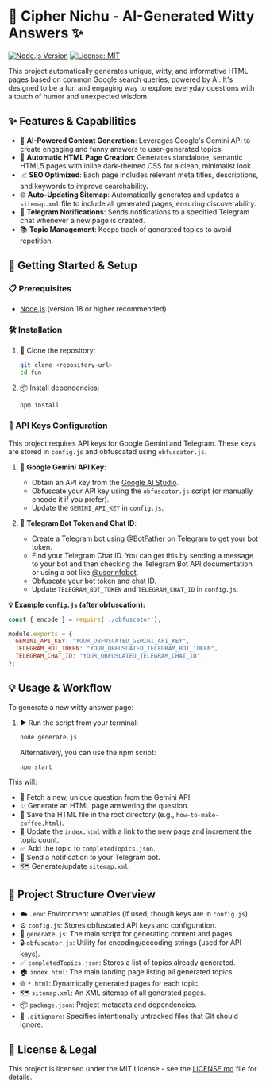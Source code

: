 # 🚀 Cipher Nichu - AI-Generated Witty Answers ✨

[![Node.js Version](https://img.shields.io/badge/node-%3E%3D18-blue.svg)](https://nodejs.org/en/about/previous-releases)
[![License: MIT](https://img.shields.io/badge/License-MIT-yellow.svg)](https://opensource.org/licenses/MIT)

This project automatically generates unique, witty, and informative HTML pages based on common Google search queries, powered by AI. It's designed to be a fun and engaging way to explore everyday questions with a touch of humor and unexpected wisdom.

## ✨ Features & Capabilities

*   🤖 **AI-Powered Content Generation**: Leverages Google's Gemini API to create engaging and funny answers to user-generated topics.
*   📄 **Automatic HTML Page Creation**: Generates standalone, semantic HTML5 pages with inline dark-themed CSS for a clean, minimalist look.
*   📈 **SEO Optimized**: Each page includes relevant meta titles, descriptions, and keywords to improve searchability.
*   🌐 **Auto-Updating Sitemap**: Automatically generates and updates a `sitemap.xml` file to include all generated pages, ensuring discoverability.
*   💬 **Telegram Notifications**: Sends notifications to a specified Telegram chat whenever a new page is created.
*   📚 **Topic Management**: Keeps track of generated topics to avoid repetition.

## 🚀 Getting Started & Setup

### 📋 Prerequisites

*   [Node.js](https://nodejs.org/) (version 18 or higher recommended)

### 🛠️ Installation

1.  🌿 Clone the repository:
    ```bash
    git clone <repository-url>
    cd fun
    ```
2.  📦 Install dependencies:
    ```bash
    npm install
    ```

### 🔑 API Keys Configuration

This project requires API keys for Google Gemini and Telegram. These keys are stored in `config.js` and obfuscated using `obfuscator.js`.

1.  🔑 **Google Gemini API Key**:
    *   Obtain an API key from the [Google AI Studio](https://aistudio.google.com/).
    *   Obfuscate your API key using the `obfuscator.js` script (or manually encode it if you prefer).
    *   Update the `GEMINI_API_KEY` in `config.js`.

2.  🤖 **Telegram Bot Token and Chat ID**:
    *   Create a Telegram bot using [@BotFather](https://t.me/botfather) on Telegram to get your bot token.
    *   Find your Telegram Chat ID. You can get this by sending a message to your bot and then checking the Telegram Bot API documentation or using a bot like [@userinfobot](https://t.me/userinfobot).
    *   Obfuscate your bot token and chat ID.
    *   Update `TELEGRAM_BOT_TOKEN` and `TELEGRAM_CHAT_ID` in `config.js`.

**💡 Example `config.js` (after obfuscation):**
```javascript
const { encode } = require('./obfuscator');

module.exports = {
  GEMINI_API_KEY: "YOUR_OBFUSCATED_GEMINI_API_KEY",
  TELEGRAM_BOT_TOKEN: "YOUR_OBFUSCATED_TELEGRAM_BOT_TOKEN",
  TELEGRAM_CHAT_ID: "YOUR_OBFUSCATED_TELEGRAM_CHAT_ID",
};
```

## 💡 Usage & Workflow

To generate a new witty answer page:

1.  ▶️ Run the script from your terminal:
    ```bash
    node generate.js
    ```
    Alternatively, you can use the npm script:
    ```bash
    npm start
    ```

This will:
*   🧠 Fetch a new, unique question from the Gemini API.
*   ✨ Generate an HTML page answering the question.
*   💾 Save the HTML file in the root directory (e.g., `how-to-make-coffee.html`).
*   🔗 Update the `index.html` with a link to the new page and increment the topic count.
*   ✅ Add the topic to `completedTopics.json`.
*   📢 Send a notification to your Telegram bot.
*   🗺️ Generate/update `sitemap.xml`.

## 📁 Project Structure Overview

*   ☁️ `.env`: Environment variables (if used, though keys are in `config.js`).
*   ⚙️ `config.js`: Stores obfuscated API keys and configuration.
*   📜 `generate.js`: The main script for generating content and pages.
*   🔒 `obfuscator.js`: Utility for encoding/decoding strings (used for API keys).
*   ✅ `completedTopics.json`: Stores a list of topics already generated.
*   🏠 `index.html`: The main landing page listing all generated topics.
*   🌐 `*.html`: Dynamically generated pages for each topic.
*   🗺️ `sitemap.xml`: An XML sitemap of all generated pages.
*   📦 `package.json`: Project metadata and dependencies.
*   🚫 `.gitignore`: Specifies intentionally untracked files that Git should ignore.

## 📄 License & Legal

This project is licensed under the MIT License - see the [LICENSE.md](LICENSE.md) file for details.
